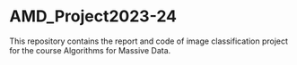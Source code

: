 # AMD_Project2023-24
This repository contains the report and code of image classification project for the course Algorithms for Massive Data.
